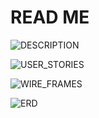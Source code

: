 <h1>READ ME</h1>

![DESCRIPTION](https://media.git.generalassemb.ly/user/37194/files/5ddf5d00-1945-11ec-9334-d2de95288b05)

![USER_STORIES](https://media.git.generalassemb.ly/user/37194/files/9d0dae00-1945-11ec-9479-689bd8ce3945)

![WIRE_FRAMES](https://media.git.generalassemb.ly/user/37194/files/bc0c4000-1945-11ec-96bc-8a38dba84437)

![ERD](https://media.git.generalassemb.ly/user/37194/files/d1816a00-1945-11ec-82f1-66de0cae69a3)


